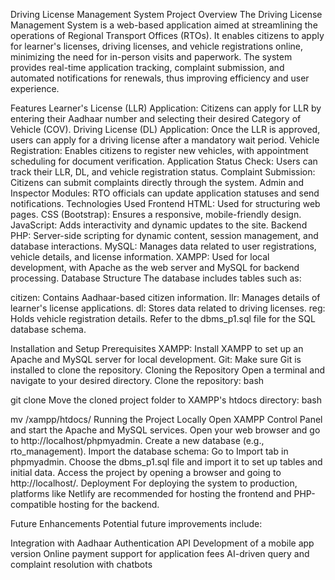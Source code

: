 Driving License Management System
Project Overview
The Driving License Management System is a web-based application aimed at streamlining the operations of Regional Transport Offices (RTOs). It enables citizens to apply for learner's licenses, driving licenses, and vehicle registrations online, minimizing the need for in-person visits and paperwork. The system provides real-time application tracking, complaint submission, and automated notifications for renewals, thus improving efficiency and user experience.

Features
Learner's License (LLR) Application: Citizens can apply for LLR by entering their Aadhaar number and selecting their desired Category of Vehicle (COV).
Driving License (DL) Application: Once the LLR is approved, users can apply for a driving license after a mandatory wait period.
Vehicle Registration: Enables citizens to register new vehicles, with appointment scheduling for document verification.
Application Status Check: Users can track their LLR, DL, and vehicle registration status.
Complaint Submission: Citizens can submit complaints directly through the system.
Admin and Inspector Modules: RTO officials can update application statuses and send notifications.
Technologies Used
Frontend
HTML: Used for structuring web pages.
CSS (Bootstrap): Ensures a responsive, mobile-friendly design.
JavaScript: Adds interactivity and dynamic updates to the site.
Backend
PHP: Server-side scripting for dynamic content, session management, and database interactions.
MySQL: Manages data related to user registrations, vehicle details, and license information.
XAMPP: Used for local development, with Apache as the web server and MySQL for backend processing.
Database Structure
The database includes tables such as:

citizen: Contains Aadhaar-based citizen information.
llr: Manages details of learner's license applications.
dl: Stores data related to driving licenses.
reg: Holds vehicle registration details.
Refer to the dbms_p1.sql file for the SQL database schema.

Installation and Setup
Prerequisites
XAMPP: Install XAMPP to set up an Apache and MySQL server for local development.
Git: Make sure Git is installed to clone the repository.
Cloning the Repository
Open a terminal and navigate to your desired directory.
Clone the repository:
bash

git clone <repository-url>
Move the cloned project folder to XAMPP's htdocs directory:
bash

mv <project-folder> /xampp/htdocs/
Running the Project Locally
Open XAMPP Control Panel and start the Apache and MySQL services.
Open your web browser and go to http://localhost/phpmyadmin.
Create a new database (e.g., rto_management).
Import the database schema:
Go to Import tab in phpmyadmin.
Choose the dbms_p1.sql file and import it to set up tables and initial data.
Access the project by opening a browser and going to http://localhost/<project-folder-name>.
Deployment
For deploying the system to production, platforms like Netlify are recommended for hosting the frontend and PHP-compatible hosting for the backend.

Future Enhancements
Potential future improvements include:

Integration with Aadhaar Authentication API
Development of a mobile app version
Online payment support for application fees
AI-driven query and complaint resolution with chatbots
